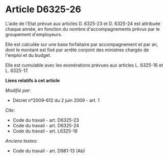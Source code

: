 # Article D6325-26

L'aide de l'Etat prévue aux articles D. 6325-23 et D. 6325-24 est attribuée chaque année, en fonction du nombre
d'accompagnements prévus par le groupement d'employeurs. 

Elle est calculée sur une base forfaitaire par accompagnement et par an, dont le montant est fixé par arrêté conjoint des
ministres chargés de l'emploi et du budget. 

Elle est cumulable avec les exonérations prévues aux articles L. 6325-16 et L. 6325-17.

**Liens relatifs à cet article**

_Modifié par_:

  - Décret n°2009-612 du 2 juin 2009 - art. 1

_Cite_:

  - Code du travail - art. D6325-23
  - Code du travail - art. D6325-24
  - Code du travail - art. L6325-16

_Anciens textes_:

  - Code du travail - art. D981-13 (Ab)
